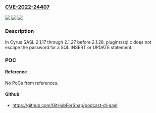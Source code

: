 ### [CVE-2022-24407](https://cve.mitre.org/cgi-bin/cvename.cgi?name=CVE-2022-24407)
![](https://img.shields.io/static/v1?label=Product&message=n%2Fa&color=blue)
![](https://img.shields.io/static/v1?label=Version&message=n%2Fa&color=blue)
![](https://img.shields.io/static/v1?label=Vulnerability&message=n%2Fa&color=brighgreen)

### Description

In Cyrus SASL 2.1.17 through 2.1.27 before 2.1.28, plugins/sql.c does not escape the password for a SQL INSERT or UPDATE statement.

### POC

#### Reference
No PoCs from references.

#### Github
- https://github.com/GitHubForSnap/podcast-dl-gael

